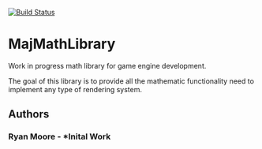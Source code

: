 [![Build Status](https://travis-ci.org/Majoolwip/MajMathLibrary.svg?branch=master)](https://travis-ci.org/Majoolwip/MajMathLibrary)

# MajMathLibrary
Work in progress math library for game engine development.

The goal of this library is to provide all the mathematic functionality need to implement any type of rendering system.

## Authors
### Ryan Moore - *Inital Work
